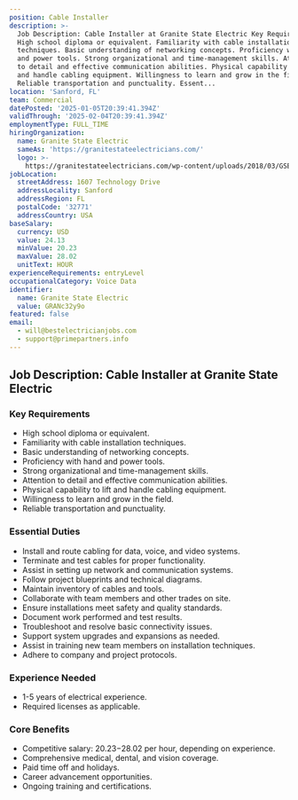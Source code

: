 ```yaml
---
position: Cable Installer
description: >-
  Job Description: Cable Installer at Granite State Electric Key Requirements
  High school diploma or equivalent. Familiarity with cable installation
  techniques. Basic understanding of networking concepts. Proficiency with hand
  and power tools. Strong organizational and time-management skills. Attention
  to detail and effective communication abilities. Physical capability to lift
  and handle cabling equipment. Willingness to learn and grow in the field.
  Reliable transportation and punctuality. Essent...
location: 'Sanford, FL'
team: Commercial
datePosted: '2025-01-05T20:39:41.394Z'
validThrough: '2025-02-04T20:39:41.394Z'
employmentType: FULL_TIME
hiringOrganization:
  name: Granite State Electric
  sameAs: 'https://granitestateelectricians.com/'
  logo: >-
    https://granitestateelectricians.com/wp-content/uploads/2018/03/GSE-2c-Logo-4.jpg
jobLocation:
  streetAddress: 1607 Technology Drive
  addressLocality: Sanford
  addressRegion: FL
  postalCode: '32771'
  addressCountry: USA
baseSalary:
  currency: USD
  value: 24.13
  minValue: 20.23
  maxValue: 28.02
  unitText: HOUR
experienceRequirements: entryLevel
occupationalCategory: Voice Data
identifier:
  name: Granite State Electric
  value: GRANc32y9o
featured: false
email:
  - will@bestelectricianjobs.com
  - support@primepartners.info
---
```




## Job Description: Cable Installer at Granite State Electric

### Key Requirements
- High school diploma or equivalent.
- Familiarity with cable installation techniques.
- Basic understanding of networking concepts.
- Proficiency with hand and power tools.
- Strong organizational and time-management skills.
- Attention to detail and effective communication abilities.
- Physical capability to lift and handle cabling equipment.
- Willingness to learn and grow in the field.
- Reliable transportation and punctuality.

### Essential Duties
- Install and route cabling for data, voice, and video systems.
- Terminate and test cables for proper functionality.
- Assist in setting up network and communication systems.
- Follow project blueprints and technical diagrams.
- Maintain inventory of cables and tools.
- Collaborate with team members and other trades on site.
- Ensure installations meet safety and quality standards.
- Document work performed and test results.
- Troubleshoot and resolve basic connectivity issues.
- Support system upgrades and expansions as needed.
- Assist in training new team members on installation techniques.
- Adhere to company and project protocols.

### Experience Needed
- 1-5 years of electrical experience.
- Required licenses as applicable.

### Core Benefits
- Competitive salary: $20.23-$28.02 per hour, depending on experience.
- Comprehensive medical, dental, and vision coverage.
- Paid time off and holidays.
- Career advancement opportunities.
- Ongoing training and certifications.
